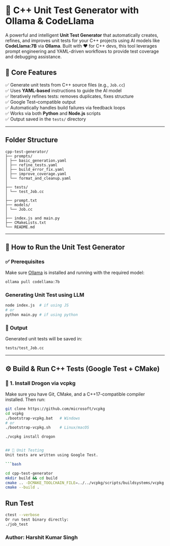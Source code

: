 # 🚀 C++ Unit Test Generator with Ollama & CodeLlama

A powerful and intelligent **Unit Test Generator** that automatically creates, refines, and improves unit tests for your C++ projects using AI models like **CodeLlama:7B** via **Ollama**. Built with ❤️ for C++ devs, this tool leverages prompt engineering and YAML-driven workflows to provide test coverage and debugging assistance.

## 🔧 Core Features

✅ Generate unit tests from C++ source files (e.g., `Job.cc`)  
✅ Uses **YAML-based** instructions to guide the AI model  
✅ Iteratively refines tests: removes duplicates, fixes structure  
✅ Google Test–compatible output  
✅ Automatically handles build failures via feedback loops  
✅ Works via both **Python** and **Node.js** scripts  
✅ Output saved in the `tests/` directory

---
## Folder Structure
```
cpp-test-generator/
├── prompts/ 
│ ├── basic_generation.yaml
│ ├── refine_tests.yaml 
│ ├── build_error_fix.yaml 
│ ├── improve_coverage.yaml 
│ └── format_and_cleanup.yaml 
│
├── tests/ 
│ └── test_Job.cc 
│
├── prompt.txt 
├── models/ 
│ └── Job.cc 
│
├── index.js and main.py
├── CMakeLists.txt 
└── README.md      
```
---

## 🧠 How to Run the Unit Test Generator

### ✅ Prerequisites
Make sure [Ollama](https://ollama.com) is installed and running with the required model:
```bash
ollama pull codellama:7b
```
### Generating Unit Test using LLM
``` bash
node index.js  # if using JS
# or
python main.py # if using python
```
### 📂 Output
Generated unit tests will be saved in:

```bash
tests/test_Job.cc
```
---

## ⚙️ Build & Run C++ Tests (Google Test + CMake)

### 🔨 1. Install Drogon via vcpkg

Make sure you have Git, CMake, and a C++17-compatible compiler installed. Then run:

```bash
git clone https://github.com/microsoft/vcpkg
cd vcpkg
./bootstrap-vcpkg.bat   # Windows
# or
./bootstrap-vcpkg.sh    # Linux/macOS

./vcpkg install drogon


## 🧪 Unit Testing
Unit tests are written using Google Test.

```bash

cd cpp-test-generator
mkdir build && cd build
cmake .. -DCMAKE_TOOLCHAIN_FILE=../../vcpkg/scripts/buildsystems/vcpkg.cmake
cmake --build .

```

## Run Test
```bash
ctest --verbose
Or run test binary directly:
./job_test

```

### Author: Harshit Kumar Singh
